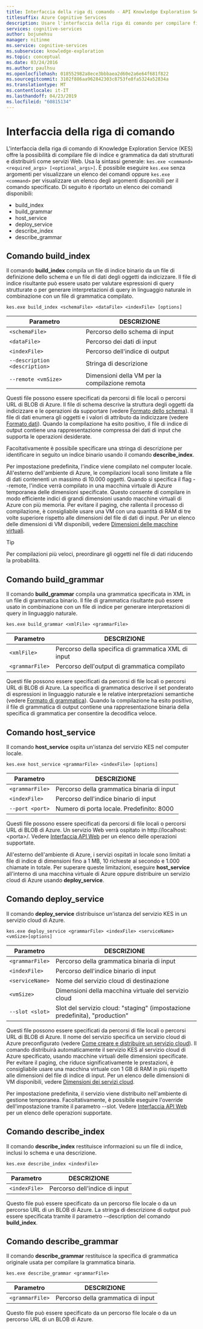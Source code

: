 ```yaml
---
title: Interfaccia della riga di comando - API Knowledge Exploration Service
titlesuffix: Azure Cognitive Services
description: Usare l'interfaccia della riga di comando per compilare file di indice e grammatica da dati strutturati e quindi distribuirli come servizi Web.
services: cognitive-services
author: bojunehsu
manager: nitinme
ms.service: cognitive-services
ms.subservice: knowledge-exploration
ms.topic: conceptual
ms.date: 03/24/2016
ms.author: paulhsu
ms.openlocfilehash: 018552982a8ece3bbbaea2d60e2a6e64f681f822
ms.sourcegitcommit: 3102f886aa962842303c8753fe8fa5324a52834a
ms.translationtype: MT
ms.contentlocale: it-IT
ms.lasthandoff: 04/23/2019
ms.locfileid: "60815134"
---
```

# <a name="command-line-interface"></a>Interfaccia della riga di comando

L'interfaccia della riga di comando di Knowledge Exploration Service (KES) offre la possibilità di compilare file di indice e grammatica da dati strutturati e distribuirli come servizi Web.  Usa la sintassi generale: `kes.exe <command> <required_args> [<optional_args>]`.  È possibile eseguire `kes.exe` senza argomenti per visualizzare un elenco dei comandi oppure `kes.exe <command>` per visualizzare un elenco degli argomenti disponibili per il comando specificato.  Di seguito è riportato un elenco dei comandi disponibili:

* build_index
* build_grammar
* host_service
* deploy_service
* describe_index
* describe_grammar

<a name="build_index-command"></a>

## <a name="buildindex-command"></a>Comando build_index

Il comando **build_index** compila un file di indice binario da un file di definizione dello schema e un file di dati degli oggetti da indicizzare.  Il file di indice risultante può essere usato per valutare espressioni di query strutturate o per generare interpretazioni di query in linguaggio naturale in combinazione con un file di grammatica compilato.

`kes.exe build_index <schemaFile> <dataFile> <indexFile> [options]`

| Parametro      | DESCRIZIONE               |
|----------------|---------------------------|
| `<schemaFile>` | Percorso dello schema di input |
| `<dataFile>`   | Percorso dei dati di input   |
| `<indexFile>`  | Percorso dell'indice di output |
| `--description <description>` | Stringa di descrizione |
| `--remote <vmSize>`           | Dimensioni della VM per la compilazione remota |

Questi file possono essere specificati da percorsi di file locali o percorsi URL di BLOB di Azure.  Il file di schema descrive la struttura degli oggetti da indicizzare e le operazioni da supportare (vedere [Formato dello schema](SchemaFormat.md)).  Il file di dati enumera gli oggetti e i valori di attributo da indicizzare (vedere [Formato dati](DataFormat.md)).  Quando la compilazione ha esito positivo, il file di indice di output contiene una rappresentazione compressa dei dati di input che supporta le operazioni desiderate.  

Facoltativamente è possibile specificare una stringa di descrizione per identificare in seguito un indice binario usando il comando **describe_index**.  

Per impostazione predefinita, l'indice viene compilato nel computer locale.  All'esterno dell'ambiente di Azure, le compilazioni locali sono limitate a file di dati contenenti un massimo di 10.000 oggetti.  Quando si specifica il flag --remote, l'indice verrà compilato in una macchina virtuale di Azure temporanea delle dimensioni specificate.  Questo consente di compilare in modo efficiente indici di grandi dimensioni usando macchine virtuali di Azure con più memoria.  Per evitare il paging, che rallenta il processo di compilazione, è consigliabile usare una VM con una quantità di RAM di tre volte superiore rispetto alle dimensioni del file di dati di input.  Per un elenco delle dimensioni di VM disponibili, vedere [Dimensioni delle macchine virtuali](../../../articles/virtual-machines/virtual-machines-windows-sizes.md).

> [!TIP] 
> Per compilazioni più veloci, preordinare gli oggetti nel file di dati riducendo la probabilità.

<a name="build_grammar-command"></a>

## <a name="buildgrammar-command"></a>Comando build_grammar

Il comando **build_grammar** compila una grammatica specificata in XML in un file di grammatica binario.  Il file di grammatica risultante può essere usato in combinazione con un file di indice per generare interpretazioni di query in linguaggio naturale.

`kes.exe build_grammar <xmlFile> <grammarFile>`

| Parametro       | DESCRIZIONE               |
|-----------------|---------------------------|
| `<xmlFile>`     | Percorso della specifica di grammatica XML di input |
| `<grammarFile>` | Percorso dell'output di grammatica compilato         |

Questi file possono essere specificati da percorsi di file locali o percorsi URL di BLOB di Azure.  La specifica di grammatica descrive il set ponderato di espressioni in linguaggio naturale e le relative interpretazioni semantiche (vedere [Formato di grammatica](GrammarFormat.md)).  Quando la compilazione ha esito positivo, il file di grammatica di output contiene una rappresentazione binaria della specifica di grammatica per consentire la decodifica veloce.

<a name="host_service-command"/>

## <a name="hostservice-command"></a>Comando host_service

Il comando **host_service** ospita un'istanza del servizio KES nel computer locale.

`kes.exe host_service <grammarFile> <indexFile> [options]`

| Parametro       | DESCRIZIONE                |
|-----------------|----------------------------|
| `<grammarFile>` | Percorso della grammatica binaria di input         |
| `<indexFile>`   | Percorso dell'indice binario di input           |
| `--port <port>` | Numero di porta locale.  Predefinito: 8000 |

Questi file possono essere specificati da percorsi di file locali o percorsi URL di BLOB di Azure.  Un servizio Web verrà ospitato in http://localhost:&lt;porta&gt;/.  Vedere [Interfaccia API Web](WebAPI.md) per un elenco delle operazioni supportate.

All'esterno dell'ambiente di Azure, i servizi ospitati in locale sono limitati a file di indice di dimensioni fino a 1 MB, 10 richieste al secondo e 1.000 chiamate in totale.  Per superare queste limitazioni, eseguire **host_service** all'interno di una macchina virtuale di Azure oppure distribuire un servizio cloud di Azure usando **deploy_service**.

<a name="deploy_service-command"/>

## <a name="deployservice-command"></a>Comando deploy_service

Il comando **deploy_service** distribuisce un'istanza del servizio KES in un servizio cloud di Azure.

`kes.exe deploy_service <grammarFile> <indexFile> <serviceName> <vmSize>[options]`

| Parametro       | DESCRIZIONE                  |
|-----------------|------------------------------|
| `<grammarFile>` | Percorso della grammatica binaria di input           |
| `<indexFile>`   | Percorso dell'indice binario di input             |
| `<serviceName>` | Nome del servizio cloud di destinazione |
| `<vmSize>`      | Dimensioni della macchina virtuale del servizio cloud     |
| `--slot <slot>` | Slot del servizio cloud: "staging" (impostazione predefinita), "production" |

Questi file possono essere specificati da percorsi di file locali o percorsi URL di BLOB di Azure.  Il nome del servizio specifica un servizio cloud di Azure preconfigurato (vedere [Come creare e distribuire un servizio cloud](../../../articles/cloud-services/cloud-services-how-to-create-deploy-portal.md)).  Il comando distribuirà automaticamente il servizio KES al servizio cloud di Azure specificato, usando macchine virtuali delle dimensioni specificate.  Per evitare il paging, che riduce significativamente le prestazioni, è consigliabile usare una macchina virtuale con 1 GB di RAM in più rispetto alle dimensioni del file di indice di input.  Per un elenco delle dimensioni di VM disponibili, vedere [Dimensioni dei servizi cloud](../../../articles/cloud-services/cloud-services-sizes-specs.md).

Per impostazione predefinita, il servizio viene distribuito nell'ambiente di gestione temporanea. Facoltativamente, è possibile eseguire l'override dell'impostazione tramite il parametro --slot.  Vedere [Interfaccia API Web](WebAPI.md) per un elenco delle operazioni supportate.

<a name="describe_index-command"/>

## <a name="describeindex-command"></a>Comando describe_index

Il comando **describe_index** restituisce informazioni su un file di indice, inclusi lo schema e una descrizione.

`kes.exe describe_index <indexFile>`

| Parametro     | DESCRIZIONE      |
|---------------|------------------|
| `<indexFile>` | Percorso dell'indice di input |

Questo file può essere specificato da un percorso file locale o da un percorso URL di un BLOB di Azure.  La stringa di descrizione di output può essere specificata tramite il parametro --description del comando **build_index**.

<a name="describe_grammar-command"/>

## <a name="describegrammar-command"></a>Comando describe_grammar

Il comando **describe_grammar** restituisce la specifica di grammatica originale usata per compilare la grammatica binaria.

`kes.exe describe_grammar <grammarFile>`

| Parametro       | DESCRIZIONE      |
|-----------------|------------------|
| `<grammarFile>` | Percorso della grammatica di input |

Questo file può essere specificato da un percorso file locale o da un percorso URL di un BLOB di Azure.


